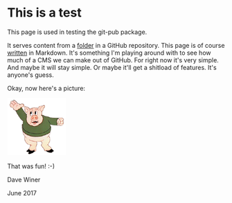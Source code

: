 # This is a test

This page is used in testing the git-pub package. 

It serves content from a <a href="https://github.com/scripting/Scripting-News/tree/master/gitpub">folder</a> in a GitHub repository. This page is of course <a href="https://raw.githubusercontent.com/scripting/Scripting-News/master/gitpub/test.md">written</a> in Markdown. It's something I'm playing around with to see how much of a CMS we can make out of GitHub. For right now it's very simple. And maybe it will stay simple. Or maybe it'll get a shitload of features. It's anyone's guess. 

Okay, now here's a picture:

<img src="porky.png" width="135" height="132">

That was fun! :-)

Dave Winer

June 2017

